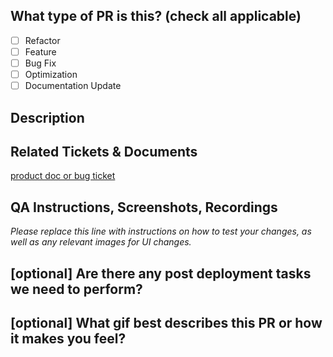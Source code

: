 <!--
     For Work In Progress Pull Requests, please use the Draft PR feature or add "wip:" to pull request title
     see https://github.blog/2019-02-14-introducing-draft-pull-requests/ for further details.

     For a timely review/response, please avoid force-pushing additional
     commits if your PR already received reviews or comments.

     Before submitting a Pull Request, please ensure you've done the following:
     - 👷‍♀️ Create small PRs. In most cases this will be possible.
     - ✅ Provide tests wherever possible for your changes.
     - 📝 Use descriptive commit messages.
     - 📗 Update any related documentation and include any relevant screenshots.
-->

## What type of PR is this? (check all applicable)

- [ ] Refactor
- [ ] Feature
- [ ] Bug Fix
- [ ] Optimization
- [ ] Documentation Update

## Description

## Related Tickets & Documents

[product doc or bug ticket](insert_link_here)

## QA Instructions, Screenshots, Recordings

_Please replace this line with instructions on how to test your changes, as well
as any relevant images for UI changes._

## [optional] Are there any post deployment tasks we need to perform?

## [optional] What gif best describes this PR or how it makes you feel?
